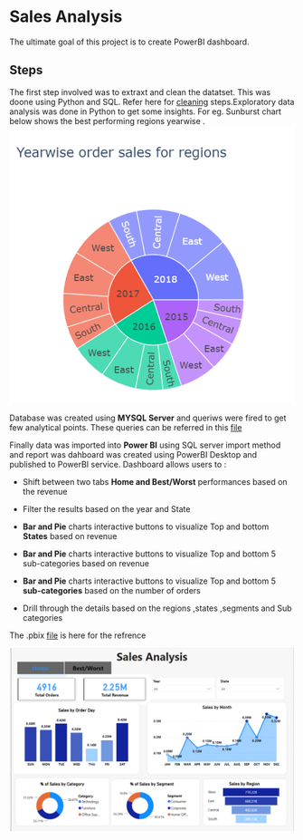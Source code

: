 # Sales Analysis
The ultimate goal of this project is to create PowerBI dashboard.

## Steps 
The first step involved was to extraxt and clean the datatset. This was doone using Python and SQL. Refer here for [cleaning](https://github.com/RimpleDabas/Sales_Analysis/blob/main/Sales_cleaning.ipynb) steps.Exploratory data analysis was done in Python to get some insights. For eg. Sunburst chart below shows the best performing regions yearwise .![](Images/Sunburst.png)

Database was created using **MYSQL Server** and queriws were fired to get few analytical points. These queries can be referred in this [file](https://github.com/RimpleDabas/Sales_Analysis/blob/main/SQL_queries.sql)

Finally data was imported into **Power BI** using SQL server import method and report was dahboard was created using PowerBI Desktop and published to PowerBI service. Dashboard allows users to :
 *  Shift between two tabs **Home and Best/Worst** performances based on the revenue
 * Filter the results based on the year and State
 * **Bar and Pie** charts interactive buttons to visualize Top and bottom **States** based on revenue

 * **Bar and Pie** charts interactive buttons to visualize Top and bottom 5 sub-categories based on revenue

* **Bar and Pie** charts interactive buttons to visualize Top and bottom 5 **sub-categories** based on the number of orders

* Drill through the details based on the regions ,states ,segments and Sub categories

The .pbix [file](https://github.com/RimpleDabas/Sales_Analysis/blob/main/Sales_dashboard.pbix) is here for the refrence

![](Images/Dashboard.png)





